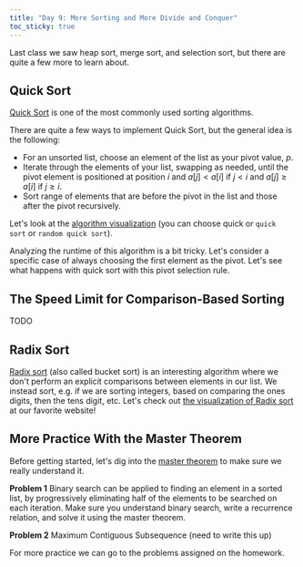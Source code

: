 ```yaml
---
title: "Day 9: More Sorting and More Divide and Conquer"
toc_sticky: true
---
```

Last class we saw heap sort, merge sort, and selection sort, but there are quite a few more to learn about.

## Quick Sort

[Quick Sort](https://en.wikipedia.org/wiki/Quicksort) is one of the most commonly used sorting algorithms.

There are quite a few ways to implement Quick Sort, but the general idea is the following:
* For an unsorted list, choose an element of the list as your pivot value, $p$.
* Iterate through the elements of your list, swapping as needed, until the pivot element is positioned at position $i$ and $a[j] < a[i]$ if $j < i$ and $a[j] \geq a[i]$ if $j \geq i$.
* Sort range of elements that are before the pivot in the list and those after the pivot recursively.

Let's look at the [algorithm visualization](https://visualgo.net/en/sorting) (you can choose quick or ``quick sort`` or ``random quick sort``).

Analyzing the runtime of this algorithm is a bit tricky.  Let's consider a specific case of always choosing the first element as the pivot.  Let's see what happens with quick sort with this pivot selection rule.

## The Speed Limit for Comparison-Based Sorting

TODO

## Radix Sort

[Radix sort](https://en.wikipedia.org/wiki/Radix_sort) (also called bucket sort) is an interesting algorithm where we don't perform an explicit comparisons between elements in our list.  We instead sort, e.g. if we are sorting integers, based on comparing the ones digits, then the tens digit, etc.  Let's check out [the visualization of Radix sort](https://visualgo.net/en/sorting) at our favorite website!

## More Practice With the Master Theorem

Before getting started, let's dig into the [master theorem](https://en.wikipedia.org/wiki/Master_theorem_(analysis_of_algorithms)) to make sure we really understand it.

**Problem 1** Binary search can be applied to finding an element in a sorted list, by progressively eliminating half of the elements to be searched on each iteration.  Make sure you understand binary search, write a recurrence relation, and solve it using the master theorem.

**Problem 2** Maximum Contiguous Subsequence (need to write this up)

For more practice we can go to the problems assigned on the homework.